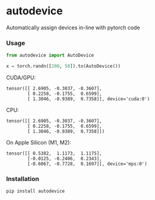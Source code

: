 # autodevice

Automatically assign devices in-line with pytorch code

### Usage

```python
from autodevice import AutoDevice

x = torch.randn([200, 50]).to(AutoDevice())
```
CUDA/GPU:
```
tensor([[ 2.6905, -0.3037, -0.3607],
        [ 0.2258, -0.1755,  0.6599],
        [ 1.3046, -0.9389,  0.7358]], device='cuda:0')
```
CPU:
```
tensor([[ 2.6905, -0.3037, -0.3607],
        [ 0.2258, -0.1755,  0.6599],
        [ 1.3046, -0.9389,  0.7358]])
```
On Apple Silicon (M1, M2):
```
tensor([[ 0.5382,  1.1173,  1.1175],
        [-0.0125, -0.2406,  0.2343],
        [-0.6067, -0.7728,  0.1697]], device='mps:0')
```
### Installation

```
pip install autodevice
```

